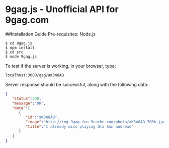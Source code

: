 # 9gag.js - Unofficial API for 9gag.com
##Installation Guide
Pre-requisites: Node.js
```shell
$ cd 9gag.js
$ npm install
$ cd src
$ node 9gag.js
```
To test if the server is working, in your browser, type: 
```
localhost:3000/gag/aK3n8AQ
```
Server response should be successful, along with the following data:
```json
{  
   "status":200,
   "message":"OK",
   "data":[  
      {  
         "id":"aK3n8AQ",
         "image":"http://img-9gag-fun.9cache.com/photo/aK3n8AQ_700b.jpg",
         "title":"I already miss playing Gta San andreas"
      }
   ]
}
```
